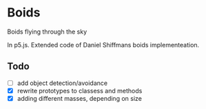 
# Boids

Boids flying through the sky

In p5.js.
Extended code of Daniel Shiffmans boids implementeation.

## Todo

- [ ] add object detection/avoidance
- [x] rewrite prototypes to classess and methods
- [x] adding different masses, depending on size